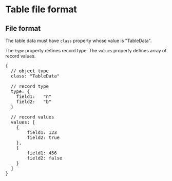 # Table file format

## File format

The table data must have <code>class</code> property whose value is "TableData".

The <code>type</code> property defines record type.
The <code>values</code> property defines array of record values.

<pre>
{
  // object type
  class: "TableData"

  // record type
  type: {
    field1:   "n"
    field2:   "b"
  }

  // record values
  values: [
    {
        field1: 123
        field2: true
    },
    {
        field1: 456
        field2: false
    }
  ]
}
</pre>

